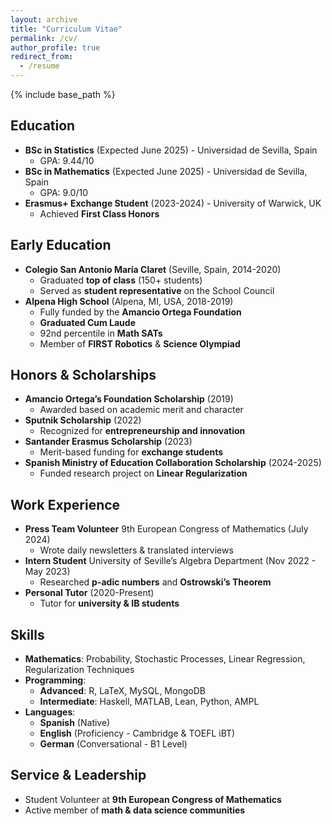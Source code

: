 ```yaml
---
layout: archive
title: "Curriculum Vitae"
permalink: /cv/
author_profile: true
redirect_from:
  - /resume
---
```


{% include base_path %}

## Education  
- **BSc in Statistics** (Expected June 2025) - Universidad de Sevilla, Spain  
  - GPA: 9.44/10  
- **BSc in Mathematics** (Expected June 2025) - Universidad de Sevilla, Spain  
  - GPA: 9.0/10  
- **Erasmus+ Exchange Student** (2023-2024) - University of Warwick, UK  
  - Achieved **First Class Honors**  

## Early Education  
- **Colegio San Antonio María Claret** (Seville, Spain, 2014-2020)  
  - Graduated **top of class** (150+ students)  
  - Served as **student representative** on the School Council  
- **Alpena High School** (Alpena, MI, USA, 2018-2019)  
  - Fully funded by the **Amancio Ortega Foundation**  
  - **Graduated Cum Laude**  
  - 92nd percentile in **Math SATs**  
  - Member of **FIRST Robotics** & **Science Olympiad**  

## Honors & Scholarships  
- **Amancio Ortega’s Foundation Scholarship** (2019)  
  - Awarded based on academic merit and character  
- **Sputnik Scholarship** (2022)  
  - Recognized for **entrepreneurship and innovation**  
- **Santander Erasmus Scholarship** (2023)  
  - Merit-based funding for **exchange students**  
- **Spanish Ministry of Education Collaboration Scholarship** (2024-2025)  
  - Funded research project on **Linear Regularization**  

## Work Experience  
- **Press Team Volunteer**  9th European Congress of Mathematics (July 2024)  
  - Wrote daily newsletters & translated interviews  
- **Intern Student**  University of Seville’s Algebra Department (Nov 2022 - May 2023)  
  - Researched **p-adic numbers** and **Ostrowski’s Theorem**  
- **Personal Tutor** (2020-Present)  
  - Tutor for **university & IB students**  

## Skills  
- **Mathematics**: Probability, Stochastic Processes, Linear Regression, Regularization Techniques  
- **Programming**:  
  - **Advanced**: R, LaTeX, MySQL, MongoDB  
  - **Intermediate**: Haskell, MATLAB, Lean, Python, AMPL  
- **Languages**:  
  - **Spanish** (Native)  
  - **English** (Proficiency - Cambridge & TOEFL iBT)  
  - **German** (Conversational - B1 Level)  

## Service & Leadership  
- Student Volunteer at **9th European Congress of Mathematics**  
- Active member of **math & data science communities**  

